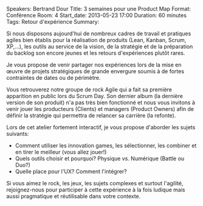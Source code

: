 Speakers: Bertrand Dour
Title: 3 semaines pour une Product Map
Format: Conférence
Room: 4
Start_date: 2013-05-23 17:00
Duration: 60 minutes
Tags: Retour d'expérience
Summary:

Si nous disposons aujourd'hui de nombreux cadres de travail et pratiques agiles bien établis pour la réalisation de produits (Lean, Kanban, Scrum, XP,…), les outils au service de la vision, de la stratégie et de la préparation du backlog son encore jeunes et les retours d'expériences plutôt rares.

Je vous propose de venir partager nos expériences lors de la mise en œuvre de projets stratégiques de grande envergure soumis à de fortes contraintes de dates ou de périmètre.

Vous retrouverez notre groupe de rock Agile qui a fait sa première apparition en public lors du Scrum Day. Son dernier album (la dernière version de son produit) n'a pas très bien fonctionné et nous vous invitons à venir jouer les producteurs (Clients) et managers (Product Owners) afin de définir la stratégie qui permettra de relancer sa carrière (la refonte).

Lors de cet atelier fortement interactif, je vous propose d'aborder les sujets suivants:

- Comment utiliser les innovation games, les sélectionner, les combiner et en tirer le meilleur (vous allez jouer!)
- Quels outils choisir et pourquoi? Physique vs. Numérique (Battle ou Duo?)
- Quelle place pour l'UX? Comment l'intégrer?

Si vous aimez le rock, les jeux, les sujets complexes et surtout l'agilité, rejoignez-nous pour participer à cette expérience à la fois ludique mais aussi pragmatique et réutilisable dans votre contexte.

